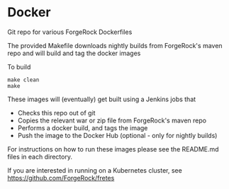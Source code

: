 # Docker

Git repo for various ForgeRock Dockerfiles

The provided Makefile downloads nightly builds from ForgeRock's maven repo
and will build and tag the docker images

To build

```
make clean
make
```


These images will (eventually) get built using a Jenkins jobs that
* Checks this repo out of git
* Copies the relevant war or zip file from ForgeRock's maven repo
* Performs a docker build, and tags the image
* Push the image to the Docker Hub (optional - only for nightly builds)


For instructions on how to run these images please see the README.md files in
each directory.

If you are interested in running on a Kubernetes cluster,
see https://github.com/ForgeRock/fretes 
